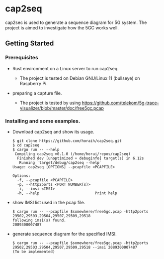 # cap2seq
cap2sec is used to generate a sequence diagram for 5G system. The project is aimed to investigate how the 5GC works well.

## Getting Started
### Prerequisites

* Rust environment on a Linux server to run cap2seq.
  - The project is tested on Debian GNU/Linux 11 (bullseye) on Raspberry Pi.

* preparing a capture file.
  - The project is tested by using https://github.com/telekom/5g-trace-visualizer/blob/master/doc/free5gc.pcap

### Installing and some examples.
* Download cap2seq and show its usage.

  ```
  $ git clone https://github.com/horaih/cap2seq.git
  $ cd cap2seq
  $ cargo run -- --help
   Compiling cap2seq v0.1.0 (/home/horai/repos/cap2seq)
    Finished dev [unoptimized + debuginfo] target(s) in 6.12s
     Running `target/debug/cap2seq --help`
  Usage: cap2seq [OPTIONS] --pcapfile <PCAPFILE>

  Options:
    -f, --pcapfile <PCAPFILE>          
    -p, --http2ports <PORT NUMBER(s)>  
    -i, --imsi <IMSI>                  
    -h, --help                         Print help
  ```

* show IMSI list used in the pcap file.
  ```
  $ cargo run -- --pcapfile $somewhere/free5gc.pcap -http2ports 29502,29503,29504,29507,29509,29518
  following imsi(s) found.
  2089300007487
  ```
  
* generate sequence diagram for the specified IMSI.
  ```
  $ cargo run -- --pcapfile $somewhere/free5gc.pcap -http2ports 29502,29503,29504,29507,29509,29518 --imsi 2089300007487
  (To be implemented)
  ```

